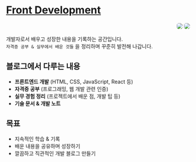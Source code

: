 # [Front Development]

<p align='right'>
  <img src="https://img.shields.io/github/last-commit/hyung-rae/front-development" style="border-radius: 5px;">
  <img src="https://img.shields.io/badge/GitHub%20Page-181717?style=flat-square&logo=github&logoColor=white" 
       style="border-radius: 5px;">
</p>

개발자로서 배우고 성장한 내용을 기록하는 공간입니다.  
`자격증 공부 & 실무에서 배운 것들` 을 정리하며 꾸준히 발전해 나갑니다.

## 블로그에서 다루는 내용

- **프론트엔드 개발** (HTML, CSS, JavaScript, React 등)
- **자격증 공부** (프로그래밍, 웹 개발 관련 인증)
- **실무 경험 정리** (프로젝트에서 배운 점, 개발 팁 등)
- **기술 문서 & 개발 노트**

## 목표

- 지속적인 학습 & 기록
- 배운 내용을 공유하며 성장하기
- 깔끔하고 직관적인 개발 블로그 만들기

[Front Development]: https://hyung-rae.github.io/front-development/
